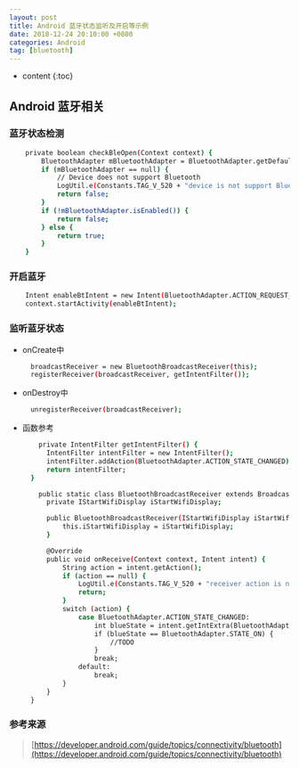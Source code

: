 ```yaml
---
layout: post
title: Android 蓝牙状态监听及开启等示例
date: 2018-12-24 20:10:00 +0800
categories: Android
tag: [bluetooth]
---
```

* content
{:toc}


Android 蓝牙相关
-----------------------------------------------

### 蓝牙状态检测
```bash
    private boolean checkBleOpen(Context context) {
        BluetoothAdapter mBluetoothAdapter = BluetoothAdapter.getDefaultAdapter();
        if (mBluetoothAdapter == null) {
            // Device does not support Bluetooth
            LogUtil.e(Constants.TAG_V_520 + "device is not support Bluetooth.");
            return false;
        }
        if (!mBluetoothAdapter.isEnabled()) {
            return false;
        } else {
            return true;
        }
    }
```

### 开启蓝牙
```bash
    Intent enableBtIntent = new Intent(BluetoothAdapter.ACTION_REQUEST_ENABLE);
    context.startActivity(enableBtIntent);
```

### 监听蓝牙状态
* onCreate中
  ```bash
    broadcastReceiver = new BluetoothBroadcastReceiver(this);
    registerReceiver(broadcastReceiver, getIntentFilter());
  ```
* onDestroy中
  ```bash
    unregisterReceiver(broadcastReceiver);
  ```
* 函数参考
  ```bash
      private IntentFilter getIntentFilter() {
        IntentFilter intentFilter = new IntentFilter();
        intentFilter.addAction(BluetoothAdapter.ACTION_STATE_CHANGED);
        return intentFilter;
    }
  ```

  ```bash
      public static class BluetoothBroadcastReceiver extends BroadcastReceiver {
        private IStartWifiDisplay iStartWifiDisplay;

        public BluetoothBroadcastReceiver(IStartWifiDisplay iStartWifiDisplay) {
            this.iStartWifiDisplay = iStartWifiDisplay;
        }

        @Override
        public void onReceive(Context context, Intent intent) {
            String action = intent.getAction();
            if (action == null) {
                LogUtil.e(Constants.TAG_V_520 + "receiver action is null.");
                return;
            }
            switch (action) {
                case BluetoothAdapter.ACTION_STATE_CHANGED:
                    int blueState = intent.getIntExtra(BluetoothAdapter.EXTRA_STATE, 0);
                    if (blueState == BluetoothAdapter.STATE_ON) {
                        //TODO
                    }
                    break;
                default:
                    break;
            }
        }
    }
    ```

### 参考来源
>[https://developer.android.com/guide/topics/connectivity/bluetooth](https://developer.android.com/guide/topics/connectivity/bluetooth)
